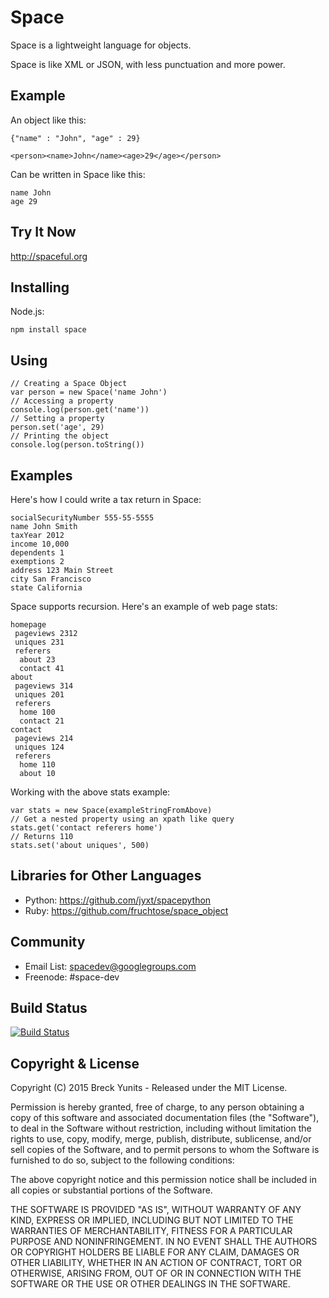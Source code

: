 Space
=====

Space is a lightweight language for objects.

Space is like XML or JSON, with less punctuation and more power.

Example
-------

An object like this:

    {"name" : "John", "age" : 29}
    
    <person><name>John</name><age>29</age></person>

Can be written in Space like this:

    name John
    age 29


Try It Now
----------

http://spaceful.org

Installing
----------

Node.js:

    npm install space

Using
-----

    // Creating a Space Object
    var person = new Space('name John')
    // Accessing a property    
    console.log(person.get('name'))
    // Setting a property
    person.set('age', 29)
    // Printing the object
    console.log(person.toString())
    

Examples
--------

Here's how I could write a tax return in Space:

    socialSecurityNumber 555-55-5555
    name John Smith
    taxYear 2012
    income 10,000
    dependents 1
    exemptions 2
    address 123 Main Street
    city San Francisco
    state California
   
Space supports recursion. Here's an example of web page stats:

    homepage
     pageviews 2312
     uniques 231
     referers
      about 23
      contact 41
    about
     pageviews 314
     uniques 201
     referers
      home 100
      contact 21
    contact
     pageviews 214
     uniques 124
     referers
      home 110
      about 10
    
Working with the above stats example:

    var stats = new Space(exampleStringFromAbove)
    // Get a nested property using an xpath like query
    stats.get('contact referers home')
    // Returns 110
    stats.set('about uniques', 500)

Libraries for Other Languages
-----------------------------

- Python: <a href="https://github.com/jyxt/spacepython">https://github.com/jyxt/spacepython</a>
- Ruby: <a href="https://github.com/fruchtose/space_object">https://github.com/fruchtose/space_object</a>

Community
---------

- Email List: <a href="https://groups.google.com/forum/#!forum/spacedev">spacedev@googlegroups.com</a>
- Freenode: #space-dev


Build Status
------------

[![Build Status](https://travis-ci.org/breck7/space.png?branch=master)](https://travis-ci.org/breck7/space)

Copyright & License
-------------------

Copyright (C) 2015 Breck Yunits - Released under the MIT License.

Permission is hereby granted, free of charge, to any person obtaining a copy of this software and associated documentation files (the "Software"), to deal in the Software without restriction, including without limitation the rights to use, copy, modify, merge, publish, distribute, sublicense, and/or sell copies of the Software, and to permit persons to whom the Software is furnished to do so, subject to the following conditions:

The above copyright notice and this permission notice shall be included in all copies or substantial portions of the Software.

THE SOFTWARE IS PROVIDED "AS IS", WITHOUT WARRANTY OF ANY KIND, EXPRESS OR IMPLIED, INCLUDING BUT NOT LIMITED TO THE WARRANTIES OF MERCHANTABILITY, FITNESS FOR A PARTICULAR PURPOSE AND NONINFRINGEMENT. IN NO EVENT SHALL THE AUTHORS OR COPYRIGHT HOLDERS BE LIABLE FOR ANY CLAIM, DAMAGES OR OTHER LIABILITY, WHETHER IN AN ACTION OF CONTRACT, TORT OR OTHERWISE, ARISING FROM, OUT OF OR IN CONNECTION WITH THE SOFTWARE OR THE USE OR OTHER DEALINGS IN THE SOFTWARE.

